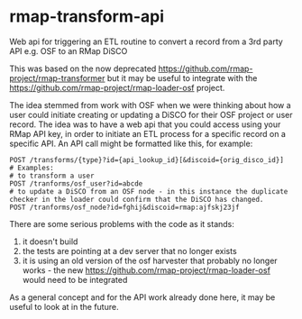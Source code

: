 # rmap-transform-api
Web api for triggering an ETL routine to convert a record from a 3rd party API e.g. OSF to an RMap DiSCO

This was based on the now deprecated https://github.com/rmap-project/rmap-transformer but it may be useful to integrate with the https://github.com/rmap-project/rmap-loader-osf project. 

The idea stemmed from work with OSF when we were thinking about how a user could initiate creating or updating a DiSCO for their OSF project or user record.  The idea was to have a web api that you could access using your RMap API key, in order to initiate an ETL process for a specific record on a specific API.  An API call might be formatted like this, for example:

```
POST /transforms/{type}?id={api_lookup_id}[&discoid={orig_disco_id}]
# Examples:
# to transform a user
POST /tranforms/osf_user?id=abcde
# to update a DiSCO from an OSF node - in this instance the duplicate checker in the loader could confirm that the DiSCO has changed.
POST /tranforms/osf_node?id=fghij&discoid=rmap:ajfskj23jf
```

There are some serious problems with the code as it stands:
1. it doesn't build 
2. the tests are pointing at a dev server that no longer exists
3. it is using an old version of the osf harvester that probably no longer works - the new https://github.com/rmap-project/rmap-loader-osf would need to be integrated

As a general concept and for the API work already done here, it may be useful to look at in the future.
